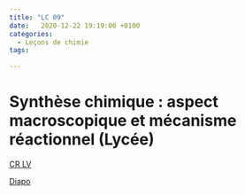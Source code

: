 ```yaml
---
title: "LC 09"
date:   2020-12-22 19:19:00 +0100
categories:
  - Leçons de chimie
tags:

---
```

# Synthèse chimique : aspect macroscopique et mécanisme réactionnel (Lycée)

[CR LV](/assets/pdf/LC09.pdf)

<object class="pdf fitvidsignore" data="/assets/pdf/LC09.pdf" type="application/pdf"></object>

<a href="/assets/pdf/LC09.pptx" download>Diapo</a>

